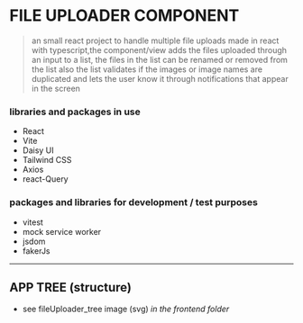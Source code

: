 # FILE UPLOADER COMPONENT 



> an small react project to handle  multiple file uploads  made in react with typescript,the component/view adds the files uploaded through an input to a list, the files in the list can be renamed or removed from the list also the list validates if the  images or image names are duplicated and lets the user know it through notifications that appear in the screen 

### libraries and packages in use

- React
- Vite
- Daisy UI
- Tailwind CSS
- Axios
- react-Query

### packages and libraries for development / test purposes
- vitest
- mock service worker
- jsdom
- fakerJs


************************************************************* 
## APP TREE (structure)
- see fileUploader_tree image (svg) *in the frontend folder*


